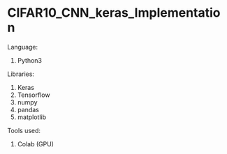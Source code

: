 # CIFAR10_CNN_keras_Implementation

Language:
1. Python3

Libraries:
1. Keras
2. Tensorflow
3. numpy
4. pandas
5. matplotlib

Tools used:
1. Colab (GPU)
